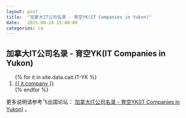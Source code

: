```yaml
---
layout: post
title:  "加拿大IT公司名录 - 育空YK(IT Companies in Yukon)"
date:   2015-08-24 15:40:00
categories: ca
---
```


## 加拿大IT公司名录 - 育空YK(IT Companies in Yukon)

<ol>
{% for it in site.data.cait.IT-YK %}
<li><a href="{{ it.web }}" target="_blank">{{ it.company }}</a></li>
{% endfor %}
</ol>


更多说明请参考飞出国论坛： <a href="http://bbs.fcgvisa.com/t/it-yk-it-companies-in-yukon/6814" target="blank">加拿大IT公司名录 - 育空YK(IT Companies in Yukon)</a> 。